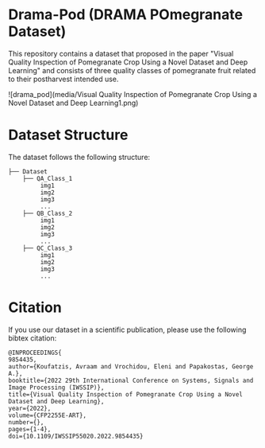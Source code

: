 # Drama-Pod (DRAMA POmegranate Dataset)
This repository contains a dataset that proposed in the paper  "Visual Quality Inspection of Pomegranate Crop Using a Novel Dataset and Deep Learning" and consists of three quality classes of pomegranate fruit related to their postharvest intended use.

![drama_pod](media/Visual Quality Inspection of Pomegranate Crop Using a Novel Dataset and Deep Learning1.png)

# Dataset Structure
The dataset follows the following structure: 
```
├── Dataset
    ├── QA_Class_1
         img1
         img2
         img3
         ...
    ├── QB_Class_2
         img1
         img2
         img3
         ...
    ├── QC_Class_3
         img1
         img2
         img3
         ...
```
    
# Citation
If you use our dataset in a scientific publication, please use the following bibtex citation:
```
@INPROCEEDINGS{
9854435,  
author={Koufatzis, Avraam and Vrochidou, Eleni and Papakostas, George A.},
booktitle={2022 29th International Conference on Systems, Signals and Image Processing (IWSSIP)},
title={Visual Quality Inspection of Pomegranate Crop Using a Novel Dataset and Deep Learning},
year={2022},
volume={CFP2255E-ART},
number={},
pages={1-4},
doi={10.1109/IWSSIP55020.2022.9854435}
```
